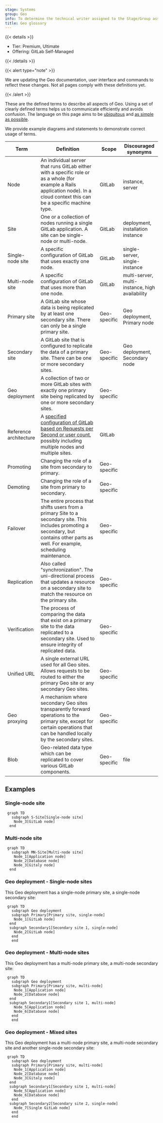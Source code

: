 ```yaml
---
stage: Systems
group: Geo
info: To determine the technical writer assigned to the Stage/Group associated with this page, see https://handbook.gitlab.com/handbook/product/ux/technical-writing/#assignments
title: Geo glossary
---
```


{{< details >}}

- Tier: Premium, Ultimate
- Offering: GitLab Self-Managed

{{< /details >}}

{{< alert type="note" >}}

We are updating the Geo documentation, user interface and commands to reflect these changes. Not all pages comply with
these definitions yet.

{{< /alert >}}

 These are the defined terms to describe all aspects of Geo. Using a set of clearly
 defined terms helps us to communicate efficiently and avoids confusion. The language
 on this page aims to be [ubiquitous](https://handbook.gitlab.com/handbook/communication/#ubiquitous-language)
 and [as simple as possible](https://handbook.gitlab.com/handbook/communication/#simple-language).

 We provide example diagrams and statements to demonstrate correct usage of terms.

| Term                   | Definition                                                                                                                                                                                | Scope        | Discouraged synonyms                            |
|------------------------|-------------------------------------------------------------------------------------------------------------------------------------------------------------------------------------------|--------------|-------------------------------------------------|
| Node                   | An individual server that runs GitLab either with a specific role or as a whole (for example a Rails application node). In a cloud context this can be a specific machine type.           | GitLab       | instance, server                                |
| Site                   | One or a collection of nodes running a single GitLab application. A site can be single-node or multi-node.                                                                                | GitLab       | deployment, installation instance               |
| Single-node site       | A specific configuration of GitLab that uses exactly one node.                                                                                                                            | GitLab       | single-server, single-instance                  |
| Multi-node site        | A specific configuration of GitLab that uses more than one node.                                                                                                                          | GitLab       | multi-server, multi-instance, high availability |
| Primary site           | A GitLab site whose data is being replicated by at least one secondary site. There can only be a single primary site.                                                                     | Geo-specific | Geo deployment, Primary node                    |
| Secondary site         | A GitLab site that is configured to replicate the data of a primary site. There can be one or more secondary sites.                                                                       | Geo-specific | Geo deployment, Secondary node                  |
| Geo deployment         | A collection of two or more GitLab sites with exactly one primary site being replicated by one or more secondary sites.                                                                   | Geo-specific |                                                 |
| Reference architecture | A [specified configuration of GitLab based on Requests per Second or user count](../reference_architectures/_index.md), possibly including multiple nodes and multiple sites.             | GitLab       |                                                 |
| Promoting              | Changing the role of a site from secondary to primary.                                                                                                                                    | Geo-specific |                                                 |
| Demoting               | Changing the role of a site from primary to secondary.                                                                                                                                    | Geo-specific |                                                 |
| Failover               | The entire process that shifts users from a primary Site to a secondary site. This includes promoting a secondary, but contains other parts as well. For example, scheduling maintenance. | Geo-specific |                                                 |
| Replication            | Also called "synchronization". The uni-directional process that updates a resource on a secondary site to match the resource on the primary site.                                         | Geo-specific |                                                 |
| Verification           | The process of comparing the data that exist on a primary site to the data replicated to a secondary site. Used to ensure integrity of replicated data.                                   | Geo-specific |                                                 |
| Unified URL            | A single external URL used for all Geo sites. Allows requests to be routed to either the primary Geo site or any secondary Geo sites.                                                     | Geo-specific |                                                 |
| Geo proxying           | A mechanism where secondary Geo sites transparently forward operations to the primary site, except for certain operations that can be handled locally by the secondary sites.             | Geo-specific |                                                 |
| Blob                   | Geo-related data type which can be replicated to cover various GitLab components.                                                                                                         | Geo-specific | file                                            |

## Examples

### Single-node site

```mermaid
 graph TD
   subgraph S-Site[Single-node site]
    Node_3[GitLab node]
  end
```

### Multi-node site

```mermaid
 graph TD
   subgraph MN-Site[Multi-node site]
    Node_1[Application node]
    Node_2[Database node]
    Node_3[Gitaly node]
  end
```

### Geo deployment - Single-node sites

This Geo deployment has a single-node primary site, a single-node secondary site:

```mermaid
 graph TD
   subgraph Geo deployment
   subgraph Primary[Primary site, single-node]
    Node_1[GitLab node]
  end
  subgraph Secondary1[Secondary site 1, single-node]
    Node_2[GitLab node]
   end
   end
```

### Geo deployment - Multi-node sites

This Geo deployment has a multi-node primary site, a multi-node secondary site:

```mermaid
 graph TD
   subgraph Geo deployment
   subgraph Primary[Primary site, multi-node]
    Node_1[Application node]
    Node_2[Database node]
  end
  subgraph Secondary1[Secondary site 1, multi-node]
    Node_5[Application node]
    Node_6[Database node]
   end
   end
```

### Geo deployment - Mixed sites

This Geo deployment has a multi-node primary site, a multi-node secondary site and another single-node secondary site:

```mermaid
 graph TD
   subgraph Geo deployment
   subgraph Primary[Primary site, multi-node]
    Node_1[Application node]
    Node_2[Database node]
    Node_3[Gitaly node]
  end
  subgraph Secondary1[Secondary site 1, multi-node]
    Node_5[Application node]
    Node_6[Database node]
   end
  subgraph Secondary2[Secondary site 2, single-node]
    Node_7[Single GitLab node]
   end
   end
```
